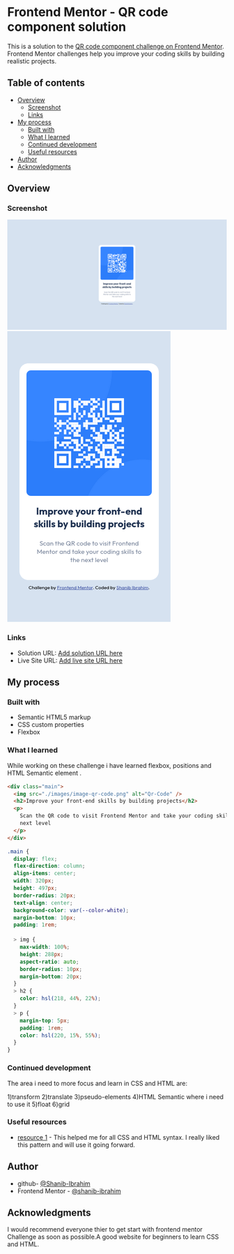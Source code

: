 # Frontend Mentor - QR code component solution

This is a solution to the [QR code component challenge on Frontend Mentor](https://www.frontendmentor.io/challenges/qr-code-component-iux_sIO_H). Frontend Mentor challenges help you improve your coding skills by building realistic projects.

## Table of contents

- [Overview](#overview)
  - [Screenshot](#screenshot)
  - [Links](#links)
- [My process](#my-process)
  - [Built with](#built-with)
  - [What I learned](#what-i-learned)
  - [Continued development](#continued-development)
  - [Useful resources](#useful-resources)
- [Author](#author)
- [Acknowledgments](#acknowledgments)

## Overview

### Screenshot

![Desktop Preview](preview/Desktop-Preview.png)
![Mobile Preview](preview/Mobile-Preview.png)

### Links

- Solution URL: [Add solution URL here](https://your-solution-url.com)
- Live Site URL: [Add live site URL here](https://your-live-site-url.com)

## My process

### Built with

- Semantic HTML5 markup
- CSS custom properties
- Flexbox

### What I learned

While working on these challenge i have learned flexbox, positions and HTML Semantic element .

```html
<div class="main">
  <img src="./images/image-qr-code.png" alt="Qr-Code" />
  <h2>Improve your front-end skills by building projects</h2>
  <p>
    Scan the QR code to visit Frontend Mentor and take your coding skills to the
    next level
  </p>
</div>
```

```css
.main {
  display: flex;
  flex-direction: column;
  align-items: center;
  width: 320px;
  height: 497px;
  border-radius: 20px;
  text-align: center;
  background-color: var(--color-white);
  margin-bottom: 10px;
  padding: 1rem;

  > img {
    max-width: 100%;
    height: 288px;
    aspect-ratio: auto;
    border-radius: 10px;
    margin-bottom: 20px;
  }
  > h2 {
    color: hsl(218, 44%, 22%);
  }
  > p {
    margin-top: 5px;
    padding: 1rem;
    color: hsl(220, 15%, 55%);
  }
}
```

### Continued development

The area i need to more focus and learn in CSS and HTML are:

1)transform
2)translate
3)pseudo-elements
4)HTML Semantic where i need to use it
5)float
6)grid

### Useful resources

- [resource 1](https://developer.mozilla.org/en-US/) - This helped me for all CSS and HTML syntax. I really liked this pattern and will use it going forward.

## Author

- github- [@Shanib-Ibrahim](https://github.com/shanib-ibrahim)
- Frontend Mentor - [@shanib-ibrahim](https://www.frontendmentor.io/profile/shanib-ibrahim)

## Acknowledgments

I would recommend everyone thier to get start with frontend mentor Challenge as soon as possible.A good website for beginners to learn CSS and HTML.
